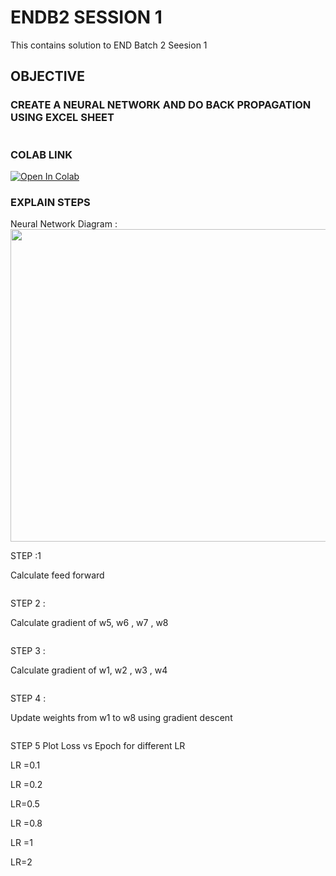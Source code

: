 # ENDB2 SESSION 1

This contains solution to END Batch 2 Seesion 1

## OBJECTIVE 

### CREATE A NEURAL NETWORK AND DO BACK PROPAGATION USING EXCEL SHEET 

<IMAGE OF TASK >

### COLAB LINK 
<EDIT>
<a href="https://colab.research.google.com/github/jitendramishra1024/ENDB2/blob/main/END2_0_Session_1.ipynb">
  <img src="https://colab.research.google.com/assets/colab-badge.svg" alt="Open In Colab"/>
</a>

### EXPLAIN STEPS 

Neural Network Diagram :
<IMAGE>
<a href="url"><img src="/images/NEURAL_NETWORK.PNG" align="center" height="500" width="600" ></a>


STEP :1 

Calculate feed forward 

<IMAGE>

STEP 2 :

Calculate gradient of w5, w6 , w7 , w8 

<IMAGE>

STEP 3 :

Calculate gradient of w1, w2 , w3 , w4

<IMAGE>

STEP 4 : 

Update weights from w1 to w8 using gradient descent

<IMAGE Final result >

STEP 5 Plot Loss vs Epoch for different LR 

LR =0.1

LR =0.2

LR=0.5

LR =0.8

LR =1

LR=2 
